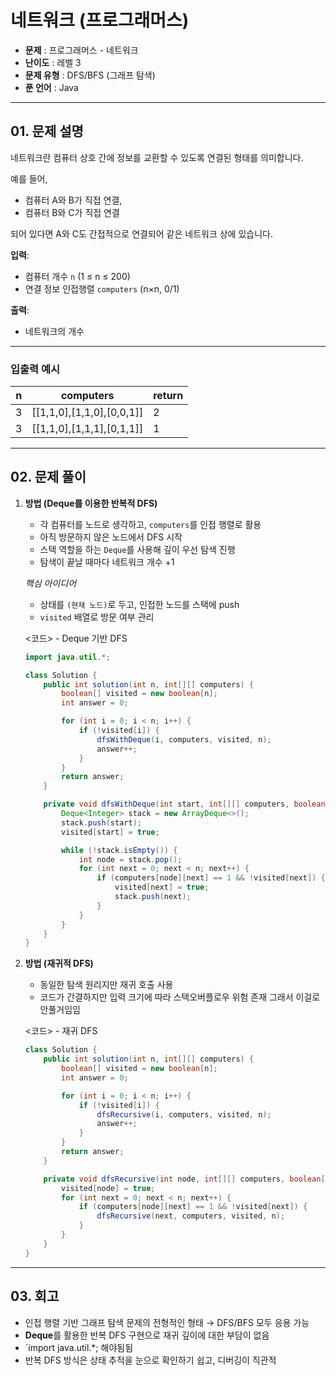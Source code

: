 # 네트워크 (프로그래머스)

* **문제** : 프로그래머스 - 네트워크
* **난이도** : 레벨 3
* **문제 유형** : DFS/BFS (그래프 탐색)
* **푼 언어** : Java

---

## 01. 문제 설명

네트워크란 컴퓨터 상호 간에 정보를 교환할 수 있도록 연결된 형태를 의미합니다.

예를 들어,

* 컴퓨터 A와 B가 직접 연결,
* 컴퓨터 B와 C가 직접 연결

되어 있다면 A와 C도 간접적으로 연결되어 같은 네트워크 상에 있습니다.

**입력**:

* 컴퓨터 개수 `n` (1 ≤ n ≤ 200)
* 연결 정보 인접행렬 `computers` (n×n, 0/1)

**출력**:

* 네트워크의 개수

---

### 입출력 예시

| n | computers                     | return |
| - | ----------------------------- | ------ |
| 3 | \[\[1,1,0],\[1,1,0],\[0,0,1]] | 2      |
| 3 | \[\[1,1,0],\[1,1,1],\[0,1,1]] | 1      |

---

## 02. 문제 풀이

1. **방법 (Deque를 이용한 반복적 DFS)**

   * 각 컴퓨터를 노드로 생각하고, `computers`를 인접 행렬로 활용
   * 아직 방문하지 않은 노드에서 DFS 시작
   * 스택 역할을 하는 `Deque`를 사용해 깊이 우선 탐색 진행
   * 탐색이 끝날 때마다 네트워크 개수 +1

   *핵심 아이디어*

   * 상태를 `(현재 노드)`로 두고, 인접한 노드를 스택에 push
   * `visited` 배열로 방문 여부 관리

   <코드> - Deque 기반 DFS

   ```java
   import java.util.*;

   class Solution {
       public int solution(int n, int[][] computers) {
           boolean[] visited = new boolean[n];
           int answer = 0;

           for (int i = 0; i < n; i++) {
               if (!visited[i]) {
                   dfsWithDeque(i, computers, visited, n);
                   answer++;
               }
           }
           return answer;
       }

       private void dfsWithDeque(int start, int[][] computers, boolean[] visited, int n) {
           Deque<Integer> stack = new ArrayDeque<>();
           stack.push(start);
           visited[start] = true;

           while (!stack.isEmpty()) {
               int node = stack.pop();
               for (int next = 0; next < n; next++) {
                   if (computers[node][next] == 1 && !visited[next]) {
                       visited[next] = true;
                       stack.push(next);
                   }
               }
           }
       }
   }
   ```

2. **방법 (재귀적 DFS)**

   * 동일한 탐색 원리지만 재귀 호출 사용
   * 코드가 간결하지만 입력 크기에 따라 스택오버플로우 위험 존재 그래서 이걸로 안풀거임임

   <코드> - 재귀 DFS

   ```java
   class Solution {
       public int solution(int n, int[][] computers) {
           boolean[] visited = new boolean[n];
           int answer = 0;

           for (int i = 0; i < n; i++) {
               if (!visited[i]) {
                   dfsRecursive(i, computers, visited, n);
                   answer++;
               }
           }
           return answer;
       }

       private void dfsRecursive(int node, int[][] computers, boolean[] visited, int n) {
           visited[node] = true;
           for (int next = 0; next < n; next++) {
               if (computers[node][next] == 1 && !visited[next]) {
                   dfsRecursive(next, computers, visited, n);
               }
           }
       }
   }
   ```

---

## 03. 회고

* 인접 행렬 기반 그래프 탐색 문제의 전형적인 형태 → DFS/BFS 모두 응용 가능
* **Deque**를 활용한 반복 DFS 구현으로 재귀 깊이에 대한 부담이 없음
* `import java.util.*; 해야됨됨
* 반복 DFS 방식은 상태 추적을 눈으로 확인하기 쉽고, 디버깅이 직관적



